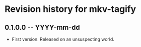 # Revision history for mkv-tagify

## 0.1.0.0 -- YYYY-mm-dd

* First version. Released on an unsuspecting world.
